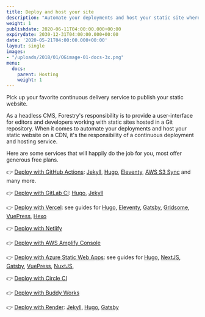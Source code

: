 ```yaml
---
title: Deploy and host your site
description: "Automate your deployments and host your static site where you want: GitHub, Netlify, Vercel, AWS, Azure, etc. "
weight: 1
publishdate: 2020-06-11T04:00:00.000+00:00
expirydate: 2030-12-31T04:00:00.000+00:00
date: '2020-05-21T04:00:00.000+00:00'
layout: single
images:
- "/uploads/2018/01/OGimage-01-docs-3x.png"
menu:
  docs:
    parent: Hosting
    weight: 1
---
```


Pick up your favorite continuous delivery service to publish your static website.

As a headless CMS, Forestry's responsibility is to provide a user-interface for editors and developers working with static sites hosted in a Git repository. When it comes to automate your deployments and host your static website on a CDN, it's the responsibility of a continuous deployment and hosting service.

Here are some services that will happily do the job for you, most offer generous free plans.

👉 [Deploy with GitHub Actions](https://github.com/features/actions): [Jekyll](https://github.com/marketplace/actions/jekyll-actions), [Hugo](https://github.com/marketplace/actions/hugo-setup), [Eleventy](https://github.com/marketplace/actions/eleventy-action), [AWS S3 Sync](https://github.com/marketplace/actions/s3-sync) and many more.

👉 [Deploy with GitLab CI](https://about.gitlab.com/blog/2016/04/07/gitlab-pages-setup/): [Hugo](https://gohugo.io/hosting-and-deployment/hosting-on-gitlab/), [Jekyll](https://about.gitlab.com/blog/2016/04/07/gitlab-pages-setup/#option-b-gitlab-ci-for-jekyll-websites)

👉 [Deploy with Vercel](https://vercel.com/docs/v2/introduction/): see guides for [Hugo](https://vercel.com/guides/deploying-hugo-with-vercel "Deploy  hugo with Vercel"), [Eleventy](https://vercel.com/guides/deploying-eleventy-with-vercel "Deploy Eleventy with Vercel"), [Gatsby](https://vercel.com/guides/deploying-gatsby-with-vercel "Deploy Gatsby with Vercel"), [Gridsome](https://vercel.com/guides/deploying-gridsome-with-vercel "Deploy Gridsome with Vercel"), [VuePress](https://vercel.com/guides/deploying-vuepress-to-vercel "Deploy VuePress with Vercel"), [Hexo](https://vercel.com/guides/deploying-hexo-with-vercel "Deploy Hexo with Vercel")

👉 [Deploy with Netlify](https://www.netlify.com/docs/continuous-deployment/)

👉 [Deploy with AWS Amplify Console](https://console.aws.amazon.com/amplify/home)

👉 [Deploy with Azure Static Web Apps](https://docs.microsoft.com/en-us/azure/static-web-apps/): see guides for [Hugo](https://docs.microsoft.com/en-us/azure/static-web-apps/publish-hugo "Publish from Hugo"), [NextJS](https://docs.microsoft.com/en-us/azure/static-web-apps/deploy-nextjs "Publish from NextJS"), [Gatsby](https://docs.microsoft.com/en-us/azure/static-web-apps/publish-gatsby "Publish from Gatsby"), [VuePress](https://docs.microsoft.com/en-us/azure/static-web-apps/publish-vuepress "Publish from VuePress"), [NuxtJS](https://docs.microsoft.com/en-us/azure/static-web-apps/deploy-nuxtjs "Publish from NuxtJS"),

👉 [Deploy with Circle CI](https://forestry.io/blog/automate-deploy-w-circle-ci/)

👉 [Deploy with Buddy Works](https://buddy.works/docs/deployments)

👉 [Deploy with Render](https://render.com/docs): [Jekyll](https://render.com/docs/deploy-jekyll), [Hugo](https://render.com/docs/deploy-hugo), [Gatsby](https://render.com/docs/deploy-gatsby)

